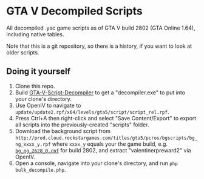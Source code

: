 # GTA V Decompiled Scripts

All decompiled .ysc game scripts as of GTA V build 2802 (GTA Online 1.64), including native tables.

Note that this is a git repository, so there is a history, if you want to look at older scripts.

## Doing it yourself

1. Clone this repo.
2. Build [GTA-V-Script-Decompiler](https://github.com/Sainan/GTA-V-Script-Decompiler) to get a "decompiler.exe" to put into your clone's directory.
3. Use OpenIV to navigate to `update/update2.rpf/x64/levels/gta5/script/script_rel.rpf`.
4. Press Ctrl+A then right-click and select "Save Content/Export" to export all scripts into the previously-created "scripts" folder.
5. Download the background script from `http://prod.cloud.rockstargames.com/titles/gta5/pcros/bgscripts/bg_ng_xxxx_y.rpf` where `xxxx_y` equals your the game build, e.g. [`bg_ng_2628_0.rpf`](http://prod.cloud.rockstargames.com/titles/gta5/pcros/bgscripts/bg_ng_2802_0.rpf) for build 2802, and extract "valentinerpreward2" via OpenIV.
6. Open a console, navigate into your clone's directory, and run `php bulk_decompile.php`.
